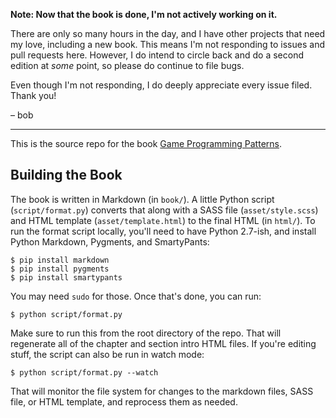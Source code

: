 **Note: Now that the book is done, I'm not actively working on it.**

There are only so many hours in the day, and I have other projects that need my
love, including a new book. This means I'm not responding to issues and pull
requests here. However, I do intend to circle back and do a second edition at
*some* point, so please do continue to file bugs.

Even though I'm not responding, I do deeply appreciate every issue filed.
Thank you!

&ndash; bob

---

This is the source repo for the book [Game Programming Patterns][].

## Building the Book

The book is written in Markdown (in `book/`). A little Python script (`script/format.py`) converts that along with a SASS file (`asset/style.scss`) and HTML template (`asset/template.html`) to the final HTML (in `html/`). To run the format script locally, you'll need to have Python 2.7-ish, and install Python Markdown, Pygments, and SmartyPants:

    $ pip install markdown
    $ pip install pygments
    $ pip install smartypants

You may need `sudo` for those. Once that's done, you can run:

    $ python script/format.py

Make sure to run this from the root directory of the repo. That will regenerate all of the chapter and section intro HTML files. If you're editing stuff, the script can also be run in watch mode:

    $ python script/format.py --watch

That will monitor the file system for changes to the markdown files, SASS file, or HTML template, and reprocess them as needed.

[game programming patterns]: http://gameprogrammingpatterns.com/
